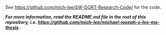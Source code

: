 See https://github.com/mich-lee/SW-DORT-Research-Code/ for the code.

***For more information, read the README.md file in the root of this repository, i.e. https://github.com/mich-lee/michael-joseph-s-lee-ms-thesis .***

